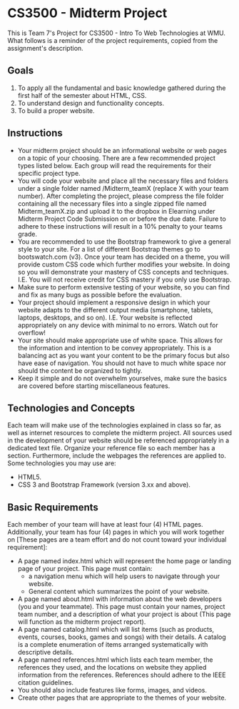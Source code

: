 # CS3500 - Midterm Project
This is Team 7's Project for CS3500 - Intro To Web Technologies at WMU. What follows is a reminder of the project requirements, copied from the assignment's description.

## Goals
1. To apply all the fundamental and basic knowledge gathered during the first half of the semester about HTML, CSS.
2. To understand design and functionality concepts.
3. To build a proper website.

## Instructions

* Your midterm project should be an informational website or web pages on a topic of your choosing. There are a few recommended project types listed below. Each group will read the requirements for their specific project type.
* You will code your website and place all the necessary files and folders under a single folder named /Midterm_teamX (replace X with your team number). After completing the project, please compress the file folder containing all the necessary files into a single zipped file named Midterm_teamX.zip and upload it to the dropbox in Elearning under Midterm Project Code Submission on or before the due date. Failure to adhere to these instructions will result in a 10% penalty to your teams grade.
* You are recommended to use the Bootstrap framework to give a general style to your site. For a list of different Bootstrap themes go to bootswatch.com (v3). Once your team has decided on a theme, you will provide custom CSS code which further modifies your website. In doing so you will demonstrate your mastery of CSS concepts and techniques. I.E. You will not receive credit for CSS mastery if you only use Bootstrap.
* Make sure to perform extensive testing of your website, so you can find and fix as many bugs as possible before the evaluation.
* Your project should implement a responsive design in which your website adapts to the different output media (smartphone, tablets, laptops, desktops, and so on). I.E. Your website is reflected appropriately on any device with minimal to no errors. Watch out for overflow!
* Your site should make appropriate use of white space. This allows for the information and intention to be convey appropriately. This is a balancing act as you want your content to be the primary focus but also have ease of navigation. You should not have to much white space nor should the content be organized to tightly.
* Keep it simple and do not overwhelm yourselves, make sure the basics are covered before starting miscellaneous features.

## Technologies and Concepts

Each team will make use of the technologies explained in class so far, as well as internet resources to complete the midterm project. All sources used in the development of your website should be referenced appropriately in a dedicated text file. Organize your reference file so each member has a section. Furthermore, include the webpages the references are applied to. Some technologies you may use are:

* HTML5.
* CSS 3 and Bootstrap Framework (version 3.xx and above).

## Basic Requirements

Each member of your team will have at least four (4) HTML pages. Additionally, your team has four (4) pages in which you will work together on [These pages are a team effort and do not count toward your individual requirement]:

* A page named index.html which will represent the home page or landing page of your project. This page must contain:
    * a navigation menu which will help users to navigate through your website.
    * General content which summarizes the point of your website.
* A page named about.html with information about the web developers (you and your teammate). This page must contain your names, project team number, and a description of what your project is about (This page will function as the midterm project report).
* A page named catalog.html which will list items (such as products, events, courses, books, games and songs) with their details. A catalog is a complete enumeration of items arranged systematically with descriptive details.
* A page named references.html which lists each team member, the references they used, and the locations on website they applied information from the references. References should adhere to the IEEE citation guidelines.
* You should also include features like forms, images, and videos.
* Create other pages that are appropriate to the themes of your website.